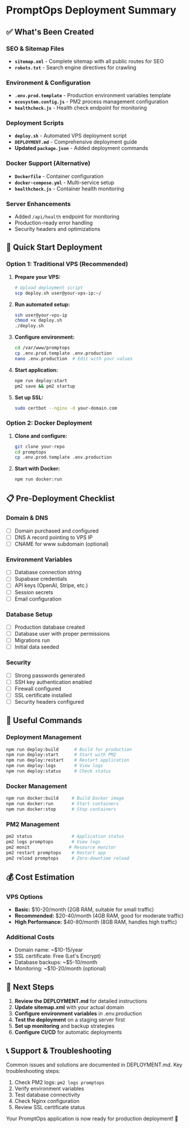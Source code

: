 # PromptOps Deployment Summary

## ✅ What's Been Created

### SEO & Sitemap Files
- **`sitemap.xml`** - Complete sitemap with all public routes for SEO
- **`robots.txt`** - Search engine directives for crawling

### Environment & Configuration
- **`.env.prod.template`** - Production environment variables template
- **`ecosystem.config.js`** - PM2 process management configuration
- **`healthcheck.js`** - Health check endpoint for monitoring

### Deployment Scripts
- **`deploy.sh`** - Automated VPS deployment script
- **`DEPLOYMENT.md`** - Comprehensive deployment guide
- **Updated `package.json`** - Added deployment commands

### Docker Support (Alternative)
- **`Dockerfile`** - Container configuration
- **`docker-compose.yml`** - Multi-service setup
- **`healthcheck.js`** - Container health monitoring

### Server Enhancements
- Added `/api/health` endpoint for monitoring
- Production-ready error handling
- Security headers and optimizations

## 🚀 Quick Start Deployment

### Option 1: Traditional VPS (Recommended)

1. **Prepare your VPS:**
   ```bash
   # Upload deployment script
   scp deploy.sh user@your-vps-ip:~/
   ```

2. **Run automated setup:**
   ```bash
   ssh user@your-vps-ip
   chmod +x deploy.sh
   ./deploy.sh
   ```

3. **Configure environment:**
   ```bash
   cd /var/www/promptops
   cp .env.prod.template .env.production
   nano .env.production  # Edit with your values
   ```

4. **Start application:**
   ```bash
   npm run deploy:start
   pm2 save && pm2 startup
   ```

5. **Set up SSL:**
   ```bash
   sudo certbot --nginx -d your-domain.com
   ```

### Option 2: Docker Deployment

1. **Clone and configure:**
   ```bash
   git clone your-repo
   cd promptops
   cp .env.prod.template .env.production
   ```

2. **Start with Docker:**
   ```bash
   npm run docker:run
   ```

## 📋 Pre-Deployment Checklist

### Domain & DNS
- [ ] Domain purchased and configured
- [ ] DNS A record pointing to VPS IP
- [ ] CNAME for www subdomain (optional)

### Environment Variables
- [ ] Database connection string
- [ ] Supabase credentials
- [ ] API keys (OpenAI, Stripe, etc.)
- [ ] Session secrets
- [ ] Email configuration

### Database Setup
- [ ] Production database created
- [ ] Database user with proper permissions
- [ ] Migrations run
- [ ] Initial data seeded

### Security
- [ ] Strong passwords generated
- [ ] SSH key authentication enabled
- [ ] Firewall configured
- [ ] SSL certificate installed
- [ ] Security headers configured

## 🔧 Useful Commands

### Deployment Management
```bash
npm run deploy:build      # Build for production
npm run deploy:start      # Start with PM2
npm run deploy:restart    # Restart application
npm run deploy:logs       # View logs
npm run deploy:status     # Check status
```

### Docker Management
```bash
npm run docker:build     # Build Docker image
npm run docker:run       # Start containers
npm run docker:stop      # Stop containers
```

### PM2 Management
```bash
pm2 status               # Application status
pm2 logs promptops       # View logs
pm2 monit               # Resource monitor
pm2 restart promptops    # Restart app
pm2 reload promptops     # Zero-downtime reload
```

## 💰 Cost Estimation

### VPS Options
- **Basic:** $10-20/month (2GB RAM, suitable for small traffic)
- **Recommended:** $20-40/month (4GB RAM, good for moderate traffic)  
- **High Performance:** $40-80/month (8GB RAM, handles high traffic)

### Additional Costs
- Domain name: ~$10-15/year
- SSL certificate: Free (Let's Encrypt)
- Database backups: ~$5-10/month
- Monitoring: ~$10-20/month (optional)

## 🎯 Next Steps

1. **Review the DEPLOYMENT.md** for detailed instructions
2. **Update sitemap.xml** with your actual domain
3. **Configure environment variables** in .env.production
4. **Test the deployment** on a staging server first
5. **Set up monitoring** and backup strategies
6. **Configure CI/CD** for automatic deployments

## 📞 Support & Troubleshooting

Common issues and solutions are documented in DEPLOYMENT.md. Key troubleshooting steps:

1. Check PM2 logs: `pm2 logs promptops`
2. Verify environment variables
3. Test database connectivity
4. Check Nginx configuration
5. Review SSL certificate status

Your PromptOps application is now ready for production deployment! 🎉
